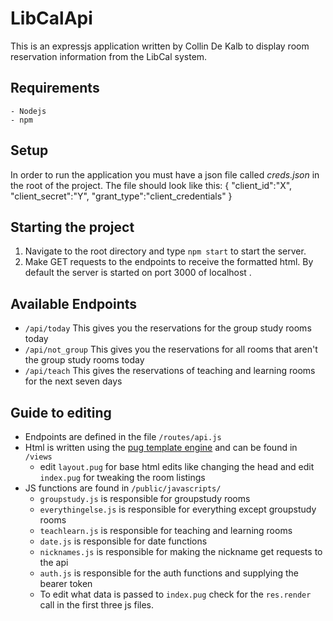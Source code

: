 # LibCalApi
This is an expressjs application written by Collin De Kalb to display room reservation information from the LibCal system.
    
## Requirements
    - Nodejs
    - npm
    
## Setup
In order to run the application you must have a json file called *creds.json* in the root of the project. The file should look like this:
    {
    "client_id":"X",
    "client_secret":"Y",
    "grant_type":"client_credentials"
    }
 
## Starting the project
1. Navigate to the root directory and type `npm start` to start the server.
2. Make GET requests to the endpoints to receive the formatted html. By default the server is started on port 3000 of localhost
. 
## Available Endpoints
- `/api/today` This gives you the reservations for the group study rooms today
- `/api/not_group` This gives you the reservations for all rooms that aren't the group study rooms today
- `/api/teach` This gives the reservations of teaching and learning rooms for the next seven days

## Guide to editing
- Endpoints are defined in the file `/routes/api.js`
- Html is written using the [pug template engine](https://pugjs.org/api/getting-started.html) and can be found in `/views`
    - edit `layout.pug` for base html edits like changing the head and edit `index.pug` for tweaking the room listings
- JS functions are found in `/public/javascripts/` 
    - `groupstudy.js` is responsible for groupstudy rooms
    - `everythingelse.js` is responsible for everything except groupstudy rooms
    - `teachlearn.js` is responsible for teaching and learning rooms
    - `date.js` is responsible for date functions
    - `nicknames.js` is responsible for making the nickname get requests to the api
    - `auth.js` is responsible for the auth functions and supplying the bearer token
    - To edit what data is passed to `index.pug` check for the `res.render` call in the first three js files.

